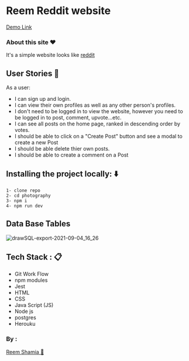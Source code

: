 # Reem Reddit website 

[Demo Link](https://reemreddit.herokuapp.com/)

### About this site :heart:
It's a simple website looks  like [reddit](https://www.reddit.com/)

## User Stories :book:
As a user:
- I can sign up and login.
- I can view their own profiles as well as any other person's profiles.
- I don't need to be logged in to view the website, however you need to be logged in to post, comment, upvote...etc.
- I can see all posts on the home page, ranked in descending order by votes.
- I should be able to click on a "Create Post" button and see a modal to create a new Post
- I should be able delete thier own posts.
- I should be able to create a comment on a Post


## Installing the project locally: :arrow_down:
```
1- clone repo 
2- cd photography
3- npm i 
4- npm run dev
```
## Data Base Tables 
![drawSQL-export-2021-09-04_16_26](https://user-images.githubusercontent.com/71079908/132096058-9f0e526d-b71b-43f2-a83b-06c0d426b014.png)


## Tech Stack : :clipboard:
* Git Work Flow
* npm modules
* Jest
* HTML
* CSS
* Java Script (JS)
* Node js
* postgres
* Herouku

### By :
[Reem Shamia :sparkling_heart:](https://github.com/reemsh2000)
